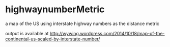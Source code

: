 highwaynumberMetric
===================

a map of the US using interstate highway numbers as the distance metric

output is available at http://wywing.wordpress.com/2014/10/18/map-of-the-continental-us-scaled-by-interstate-number/
